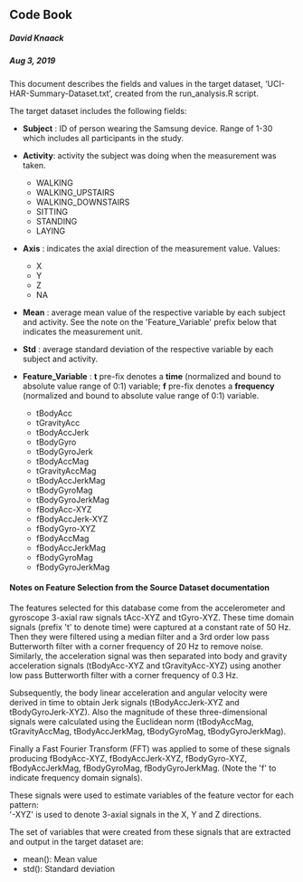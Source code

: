 ## Code Book
##### David Knaack
##### Aug 3, 2019

This document describes the fields and values in the target dataset, ‘UCI-HAR-Summary-Dataset.txt’,
created from the run_analysis.R script.

The target dataset includes the following fields:

- **Subject** : ID of person wearing the Samsung device.  Range of 1-30 which includes all 
                participants in the study.

- **Activity**: activity the subject was doing when the measurement was taken. 

    + WALKING
    + WALKING_UPSTAIRS
    + WALKING_DOWNSTAIRS
    + SITTING
    + STANDING
    + LAYING
    
- **Axis** : indicates the axial direction of the measurement value. Values:

    + X
    + Y
    + Z 
    + NA
    
- **Mean** : average mean value of the respective variable by each subject and activity.  See 
             the note on the 'Feature_Variable' prefix below that indicates the measurement unit.

- **Std** : average standard deviation of the respective variable by each subject and activity.

- **Feature_Variable** : **t** pre-fix denotes a **time** (normalized and bound to absolute value 
                         range of 0:1) variable; **f** pre-fix denotes a **frequency** (normalized 
                         and bound to absolute value range of 0:1)  variable.

    + tBodyAcc
    + tGravityAcc
    + tBodyAccJerk
    + tBodyGyro
    + tBodyGyroJerk
    + tBodyAccMag
    + tGravityAccMag
    + tBodyAccJerkMag
    + tBodyGyroMag
    + tBodyGyroJerkMag
    + fBodyAcc-XYZ
    + fBodyAccJerk-XYZ
    + fBodyGyro-XYZ
    + fBodyAccMag
    + fBodyAccJerkMag
    + fBodyGyroMag
    + fBodyGyroJerkMag

#### Notes on Feature Selection from the Source Dataset documentation

The features selected for this database come from the accelerometer and gyroscope 3-axial raw signals 
tAcc-XYZ and tGyro-XYZ. These time domain signals (prefix 't' to denote time) were captured at a 
constant rate of 50 Hz. Then they were filtered using a median filter and a 3rd order low pass 
Butterworth filter with a corner frequency of 20 Hz to remove noise. Similarly, the acceleration signal 
was then separated into body and gravity acceleration signals (tBodyAcc-XYZ and tGravityAcc-XYZ) using 
another low pass Butterworth filter with a corner frequency of 0.3 Hz. 

Subsequently, the body linear acceleration and angular velocity were derived in time to obtain Jerk 
signals (tBodyAccJerk-XYZ and tBodyGyroJerk-XYZ). Also the magnitude of these three-dimensional signals 
were calculated using the Euclidean norm (tBodyAccMag, tGravityAccMag, tBodyAccJerkMag, tBodyGyroMag, 
tBodyGyroJerkMag). 

Finally a Fast Fourier Transform (FFT) was applied to some of these signals producing fBodyAcc-XYZ, 
fBodyAccJerk-XYZ, fBodyGyro-XYZ, fBodyAccJerkMag, fBodyGyroMag, fBodyGyroJerkMag. (Note the 'f' to 
indicate frequency domain signals). 

These signals were used to estimate variables of the feature vector for each pattern:  
'-XYZ' is used to denote 3-axial signals in the X, Y and Z directions.


The set of variables that were created from these signals that are extracted and output in the target dataset are: 

  + mean(): Mean value
  + std(): Standard deviation
